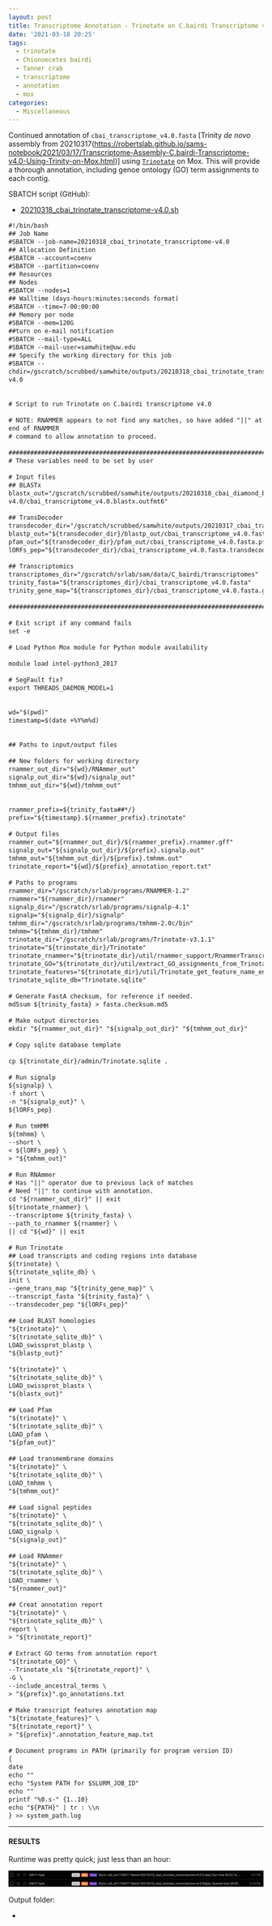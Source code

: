 ```yaml
---
layout: post
title: Transcriptome Annotation - Trinotate on C.bairdi Transcriptome v4.0 on Mox
date: '2021-03-18 20:25'
tags:
  - trinotate
  - Chionoecetes bairdi
  - Tanner crab
  - transcriptome
  - annotation
  - mox
categories:
  - Miscellaneous
---
```

Continued annotation of `cbai_transcriptome_v4.0.fasta` [Trinity _de novo_ assembly from 20210317(https://robertslab.github.io/sams-notebook/2021/03/17/Transcriptome-Assembly-C.bairdi-Transcriptome-v4.0-Using-Trinity-on-Mox.html)] using [`Trinotate`](https://github.com/Trinotate/Trinotate.github.io/wiki) on Mox. This will provide a thorough annotation, including genoe ontology (GO) term assignments to each contig.

SBATCH script (GitHub):

- [20210318_cbai_trinotate_transcriptome-v4.0.sh](https://github.com/RobertsLab/sams-notebook/blob/master/sbatch_scripts/20210318_cbai_trinotate_transcriptome-v4.0.sh)

```shell
#!/bin/bash
## Job Name
#SBATCH --job-name=20210318_cbai_trinotate_transcriptome-v4.0
## Allocation Definition
#SBATCH --account=coenv
#SBATCH --partition=coenv
## Resources
## Nodes
#SBATCH --nodes=1
## Walltime (days-hours:minutes:seconds format)
#SBATCH --time=7-00:00:00
## Memory per node
#SBATCH --mem=120G
##turn on e-mail notification
#SBATCH --mail-type=ALL
#SBATCH --mail-user=samwhite@uw.edu
## Specify the working directory for this job
#SBATCH --chdir=/gscratch/scrubbed/samwhite/outputs/20210318_cbai_trinotate_transcriptome-v4.0


# Script to run Trinotate on C.bairdi transcriptome v4.0

# NOTE: RNAMMER appears to not find any matches, so have added "||" at end of RNAMMER
# command to allow annotation to proceed.

###################################################################################
# These variables need to be set by user

# Input files
## BLASTx
blastx_out="/gscratch/scrubbed/samwhite/outputs/20210318_cbai_diamond_blastx_transcriptome-v4.0/cbai_transcriptome_v4.0.blastx.outfmt6"

## TransDecoder
transdecoder_dir="/gscratch/scrubbed/samwhite/outputs/20210317_cbai_transdecoder_transcriptome_v4.0"
blastp_out="${transdecoder_dir}/blastp_out/cbai_transcriptome_v4.0.fasta.blastp.outfmt6"
pfam_out="${transdecoder_dir}/pfam_out/cbai_transcriptome_v4.0.fasta.pfam.domtblout"
lORFs_pep="${transdecoder_dir}/cbai_transcriptome_v4.0.fasta.transdecoder_dir/longest_orfs.pep"

## Transcriptomics
transcriptomes_dir="/gscratch/srlab/sam/data/C_bairdi/transcriptomes"
trinity_fasta="${transcriptomes_dir}/cbai_transcriptome_v4.0.fasta"
trinity_gene_map="${transcriptomes_dir}/cbai_transcriptome_v4.0.fasta.gene_trans_map"

###################################################################################

# Exit script if any command fails
set -e

# Load Python Mox module for Python module availability

module load intel-python3_2017

# SegFault fix?
export THREADS_DAEMON_MODEL=1


wd="$(pwd)"
timestamp=$(date +%Y%m%d)


## Paths to input/output files

## New folders for working directory
rnammer_out_dir="${wd}/RNAmmer_out"
signalp_out_dir="${wd}/signalp_out"
tmhmm_out_dir="${wd}/tmhmm_out"


rnammer_prefix=${trinity_fasta##*/}
prefix="${timestamp}.${rnammer_prefix}.trinotate"

# Output files
rnammer_out="${rnammer_out_dir}/${rnammer_prefix}.rnammer.gff"
signalp_out="${signalp_out_dir}/${prefix}.signalp.out"
tmhmm_out="${tmhmm_out_dir}/${prefix}.tmhmm.out"
trinotate_report="${wd}/${prefix}_annotation_report.txt"

# Paths to programs
rnammer_dir="/gscratch/srlab/programs/RNAMMER-1.2"
rnammer="${rnammer_dir}/rnammer"
signalp_dir="/gscratch/srlab/programs/signalp-4.1"
signalp="${signalp_dir}/signalp"
tmhmm_dir="/gscratch/srlab/programs/tmhmm-2.0c/bin"
tmhmm="${tmhmm_dir}/tmhmm"
trinotate_dir="/gscratch/srlab/programs/Trinotate-v3.1.1"
trinotate="${trinotate_dir}/Trinotate"
trinotate_rnammer="${trinotate_dir}/util/rnammer_support/RnammerTranscriptome.pl"
trinotate_GO="${trinotate_dir}/util/extract_GO_assignments_from_Trinotate_xls.pl"
trinotate_features="${trinotate_dir}/util/Trinotate_get_feature_name_encoding_attributes.pl"
trinotate_sqlite_db="Trinotate.sqlite"

# Generate FastA checksum, for reference if needed.
md5sum ${trinity_fasta} > fasta.checksum.md5

# Make output directories
mkdir "${rnammer_out_dir}" "${signalp_out_dir}" "${tmhmm_out_dir}"

# Copy sqlite database template

cp ${trinotate_dir}/admin/Trinotate.sqlite .

# Run signalp
${signalp} \
-f short \
-n "${signalp_out}" \
${lORFs_pep}

# Run tmHMM
${tmhmm} \
--short \
< ${lORFs_pep} \
> "${tmhmm_out}"

# Run RNAmmer
# Has "||" operator due to previous lack of matches
# Need "||" to continue with annotation.
cd "${rnammer_out_dir}" || exit
${trinotate_rnammer} \
--transcriptome ${trinity_fasta} \
--path_to_rnammer ${rnammer} \
|| cd "${wd}" || exit

# Run Trinotate
## Load transcripts and coding regions into database
${trinotate} \
${trinotate_sqlite_db} \
init \
--gene_trans_map "${trinity_gene_map}" \
--transcript_fasta "${trinity_fasta}" \
--transdecoder_pep "${lORFs_pep}"

## Load BLAST homologies
"${trinotate}" \
"${trinotate_sqlite_db}" \
LOAD_swissprot_blastp \
"${blastp_out}"

"${trinotate}" \
"${trinotate_sqlite_db}" \
LOAD_swissprot_blastx \
"${blastx_out}"

## Load Pfam
"${trinotate}" \
"${trinotate_sqlite_db}" \
LOAD_pfam \
"${pfam_out}"

## Load transmembrane domains
"${trinotate}" \
"${trinotate_sqlite_db}" \
LOAD_tmhmm \
"${tmhmm_out}"

## Load signal peptides
"${trinotate}" \
"${trinotate_sqlite_db}" \
LOAD_signalp \
"${signalp_out}"

## Load RNAmmer
"${trinotate}" \
"${trinotate_sqlite_db}" \
LOAD_rnammer \
"${rnammer_out}"

## Creat annotation report
"${trinotate}" \
"${trinotate_sqlite_db}" \
report \
> "${trinotate_report}"

# Extract GO terms from annotation report
"${trinotate_GO}" \
--Trinotate_xls "${trinotate_report}" \
-G \
--include_ancestral_terms \
> "${prefix}".go_annotations.txt

# Make transcript features annotation map
"${trinotate_features}" \
"${trinotate_report}" \
> "${prefix}".annotation_feature_map.txt

# Document programs in PATH (primarily for program version ID)
{
date
echo ""
echo "System PATH for $SLURM_JOB_ID"
echo ""
printf "%0.s-" {1..10}
echo "${PATH}" | tr : \\n
} >> system_path.log
```
---

#### RESULTS

Runtime was pretty quick; just less than an hour:

![Trinotate runtime for C.bairdi transcriptome v4.0 on Mox](https://github.com/RobertsLab/sams-notebook/blob/master/images/screencaps/20210318_cbai_trinotate_transcriptome-v4.0_runtime.png?raw=true)

Output folder:

- []()
